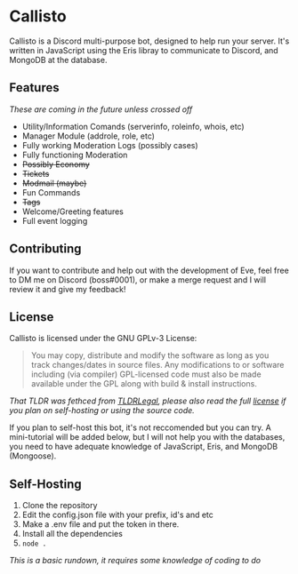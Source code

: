 # Callisto 

Callisto is a Discord multi-purpose bot, designed to help run your server. It's written in JavaScript using the Eris libray to communicate to Discord, and MongoDB at the database. 

## Features
*These are coming in the future unless crossed off*

- Utility/Information Comands (serverinfo, roleinfo, whois, etc)
- Manager Module (addrole, role, etc)
- Fully working Moderation Logs (possibly cases)
- Fully functioning Moderation 
- ~~Possibly Economy~~
- ~~Tickets~~
- ~~Modmail (maybe)~~
- Fun Commands 
- ~~Tags~~
- Welcome/Greeting features 
- Full event logging 

## Contributing 
If you want to contribute and help out with the development of Eve, feel free to DM me on Discord (boss#0001), or make a merge request and I will review it and give my feedback! 

## License 
Callisto is licensed under the GNU GPLv-3 License: 
> You may copy, distribute and modify the software as long as you track changes/dates in source files. Any modifications to or software including (via compiler) GPL-licensed code must also be made available under the GPL along with build & install instructions.

*That TLDR was fethced from [TLDRLegal](https://tldrlegal.com/license/gnu-general-public-license-v3-(gpl-3)), please also read the full [license](https://github.com/Boss-Codes/callisto/blob/master/LICENSE) if you plan on self-hosting or using the source code.* 

If you plan to self-host this bot, it's not reccomended but you can try. A mini-tutorial will be added below, but I will not help you with the databases, you need to have adequate knowledge of JavaScript, Eris, and MongoDB (Mongoose). 

## Self-Hosting 
1) Clone the repository 
2) Edit the config.json file with your prefix, id's and etc
3) Make a .env file and put the token in there. 
4) Install all the dependencies 
5) `node .` 

*This is a basic rundown, it requires some knowledge of coding to do* 